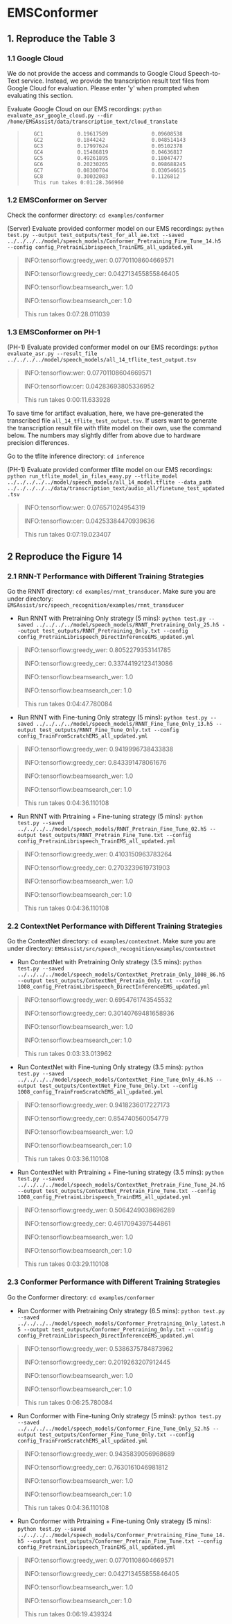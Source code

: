 # EMSConformer

<!-- `conda activate xgb-gpu`
`export PYTHONPATH=/home/liuyi/emsAssist_mobisys22/src/speech_recognition` -->

## 1. Reproduce the Table 3


### 1.1 Google Cloud

We do not provide the access and commands to Google Cloud Speech-to-Text service. Instead, we provide the transcription result text files from Google Cloud for evaluation. Please enter 'y' when prompted when evaluating this section.

<!-- `cd ~/emsAssist_mobisys22/src/speech_recognition` -->

Evaluate Google Cloud on our EMS recordings: `python evaluate_asr_google_cloud.py --dir /home/EMSAssist/data/transcription_text/cloud_translate`

> 		 GC1           0.19617589              0.09608538
> 		 GC2           0.1844242               0.048514143
> 		 GC3           0.17997624              0.05102378
> 		 GC4           0.15486819              0.04636817
> 		 GC5           0.49261895              0.18047477
> 		 GC6           0.20230265              0.098688245
> 		 GC7           0.08300704              0.030546615
> 		 GC8           0.30032083              0.1126812
> 		 This run takes 0:01:28.366960


### 1.2 EMSConformer on Server

Check the conformer directory: `cd examples/conformer`

<!-- `python test.py --output test_outputs/test_for_all_ae.txt --saved /home/EMSAssist/model/speech_models/all_14.h5 --config config_PretrainLibrispeech_TrainEMS_all.yml` -->
(Server) Evaluate provided conformer model on our EMS recordings: `python test.py --output test_outputs/test_for_all_ae.txt --saved ../../../../model/speech_models/Conformer_Pretraining_Fine_Tune_14.h5 --config config_PretrainLibrispeech_TrainEMS_all_updated.yml`

> INFO:tensorflow:greedy_wer: 0.07701108604669571
>
> INFO:tensorflow:greedy_cer: 0.042713455855846405
>
> INFO:tensorflow:beamsearch_wer: 1.0
>
> INFO:tensorflow:beamsearch_cer: 1.0
>
> This run takes 0:07:28.011039

### 1.3 EMSConformer on PH-1

(PH-1) Evaluate provided conformer model on our EMS recordings: `python evaluate_asr.py --result_file ../../../../model/speech_models/all_14_tflite_test_output.tsv`

> INFO:tensorflow:wer: 0.07701108604669571
>
> INFO:tensorflow:cer: 0.04283693805336952
>
> This run takes 0:00:11.633928


To save time for artifact evaluation, here, we have pre-generated the transcribed file `all_14_tflite_test_output.tsv`. If users want to generate the transcription result file with tflite model on their own, use the command below. The numbers may slightly differ from above due to hardware precision differences.

Go to the tflite inference directory: `cd inference`

(PH-1) Evaluate provided conformer tflite model on our EMS recordings: `python run_tflite_model_in_files_easy.py --tflite_model ../../../../../model/speech_models/all_14_model.tflite --data_path ../../../../../data/transcription_text/audio_all/finetune_test_updated.tsv`

> INFO:tensorflow:wer: 0.076571024954319
> 
> INFO:tensorflow:cer: 0.04253384470939636
> 
> This run takes 0:07:19.023407

## 2 Reproduce the Figure 14

<!-- Before we reproduce the Figure 14, we need to update the path of audio files.

Go to the EMSAssist/data directory: `cd ../../data/transcription_text`.

Reconfig the documentation files of audio data path: `python reconfig_data_path.py`.

Go to the EMSAssist/src/speech_recognition directory: `cd ../../src/speech_recognition`.

Make sure you are under the directory: `EMSAssist/src/speech_recognition`.

With the numbers reproduced here with the following commands, you should be able to reproduce the Figure 14. -->

### 2.1 RNN-T Performance with Different Training Strategies

Go the RNNT directory: `cd examples/rnnt_transducer`. Make sure you are under directory: `EMSAssist/src/speech_recognition/examples/rnnt_transducer`

* Run RNNT with Pretraining Only strategy (5 mins): `python test.py --saved ../../../../model/speech_models/RNNT_Pretraining_Only_25.h5 --output test_outputs/RNNT_Pretraining_Only.txt --config config_PretrainLibrispeech_DirectInferenceEMS_updated.yml`

> INFO:tensorflow:greedy_wer: 0.8052279353141785
> 
> INFO:tensorflow:greedy_cer: 0.33744192123413086
> 
> INFO:tensorflow:beamsearch_wer: 1.0
> 
> INFO:tensorflow:beamsearch_cer: 1.0
>
> This run takes 0:04:47.780084

* Run RNNT with Fine-tuning Only strategy (5 mins): `python test.py --saved ../../../../model/speech_models/RNNT_Fine_Tune_Only_13.h5 --output test_outputs/RNNT_Fine_Tune_Only.txt --config config_TrainFromScratchEMS_all_updated.yml`

> INFO:tensorflow:greedy_wer: 0.9419996738433838
>
> INFO:tensorflow:greedy_cer: 0.843391478061676
>
> INFO:tensorflow:beamsearch_wer: 1.0
>
> INFO:tensorflow:beamsearch_cer: 1.0
>
> This run takes 0:04:36.110108

* Run RNNT with Prtraining + Fine-tuning strategy (5 mins): `python test.py --saved ../../../../model/speech_models/RNNT_Pretrain_Fine_Tune_02.h5 --output test_outputs/RNNT_Pretrain_Fine_Tune.txt --config config_PretrainLibrispeech_TrainEMS_all_updated.yml`

> INFO:tensorflow:greedy_wer: 0.4103150963783264
>
> INFO:tensorflow:greedy_cer: 0.2703239619731903
>
> INFO:tensorflow:beamsearch_wer: 1.0
>
> INFO:tensorflow:beamsearch_cer: 1.0
>
> This run takes 0:04:36.110108

### 2.2 ContextNet Performance with Different Training Strategies

Go the ContextNet directory: `cd examples/contextnet`. Make sure you are under directory: `EMSAssist/src/speech_recognition/examples/contextnet`

* Run ContextNet with Pretraining Only strategy (3.5 mins): `python test.py --saved ../../../../model/speech_models/ContextNet_Pretrain_Only_1008_86.h5 --output test_outputs/ContextNet_Pretrain_Only.txt --config 1008_config_PretrainLibrispeech_DirectInferenceEMS_updated.yml`

> INFO:tensorflow:greedy_wer: 0.6954761743545532
> 
> INFO:tensorflow:greedy_cer: 0.30140769481658936
> 
> INFO:tensorflow:beamsearch_wer: 1.0
> 
> INFO:tensorflow:beamsearch_cer: 1.0
>
> This run takes 0:03:33.013962

* Run ContextNet with Fine-tuning Only strategy (3.5 mins): `python test.py --saved ../../../../model/speech_models/ContextNet_Fine_Tune_Only_46.h5 --output test_outputs/ContextNet_Fine_Tune_Only.txt --config 1008_config_TrainFromScratchEMS_all_updated.yml`

> INFO:tensorflow:greedy_wer: 0.9418236017227173
>
> INFO:tensorflow:greedy_cer: 0.854740560054779
>
> INFO:tensorflow:beamsearch_wer: 1.0
>
> INFO:tensorflow:beamsearch_cer: 1.0
>
> This run takes 0:03:36.110108

* Run ContextNet with Prtraining + Fine-tuning strategy (3.5 mins): `python test.py --saved ../../../../model/speech_models/ContextNet_Pretrain_Fine_Tune_24.h5 --output test_outputs/ContextNet_Pretrain_Fine_Tune.txt --config 1008_config_PretrainLibrispeech_TrainEMS_all_updated.yml`

> INFO:tensorflow:greedy_wer: 0.5064249038696289
>
> INFO:tensorflow:greedy_cer: 0.4617094397544861
>
> INFO:tensorflow:beamsearch_wer: 1.0
>
> INFO:tensorflow:beamsearch_cer: 1.0
>
> This run takes 0:03:29.110108

### 2.3 Conformer Performance with Different Training Strategies

Go the Conformer directory: `cd examples/conformer`

* Run Conformer with Pretraining Only strategy (6.5 mins): `python test.py --saved ../../../../model/speech_models/Conformer_Pretraining_Only_latest.h5 --output test_outputs/Conformer_Pretraining_Only.txt --config config_PretrainLibrispeech_DirectInferenceEMS_updated.yml`

> INFO:tensorflow:greedy_wer: 0.5386375784873962
> 
> INFO:tensorflow:greedy_cer: 0.2019263207912445
> 
> INFO:tensorflow:beamsearch_wer: 1.0
> 
> INFO:tensorflow:beamsearch_cer: 1.0
>
> This run takes 0:06:25.780084

* Run Conformer with Fine-tuning Only strategy (5 mins): `python test.py --saved ../../../../model/speech_models/Conformer_Fine_Tune_Only_52.h5 --output test_outputs/Conformer_Fine_Tune_Only.txt --config config_TrainFromScratchEMS_all_updated.yml`

> INFO:tensorflow:greedy_wer: 0.9435839056968689
>
> INFO:tensorflow:greedy_cer: 0.7630161046981812
>
> INFO:tensorflow:beamsearch_wer: 1.0
>
> INFO:tensorflow:beamsearch_cer: 1.0
>
> This run takes 0:04:36.110108

* Run Conformer with Prtraining + Fine-tuning Only strategy (5 mins): `python test.py --saved ../../../../model/speech_models/Conformer_Pretraining_Fine_Tune_14.h5 --output test_outputs/Conformer_Pretrain_Fine_Tune.txt --config config_PretrainLibrispeech_TrainEMS_all_updated.yml`

> INFO:tensorflow:greedy_wer: 0.07701108604669571
>
> INFO:tensorflow:greedy_cer: 0.042713455855846405
>
> INFO:tensorflow:beamsearch_wer: 1.0
>
> INFO:tensorflow:beamsearch_cer: 1.0
>
> This run takes 0:06:19.439324
